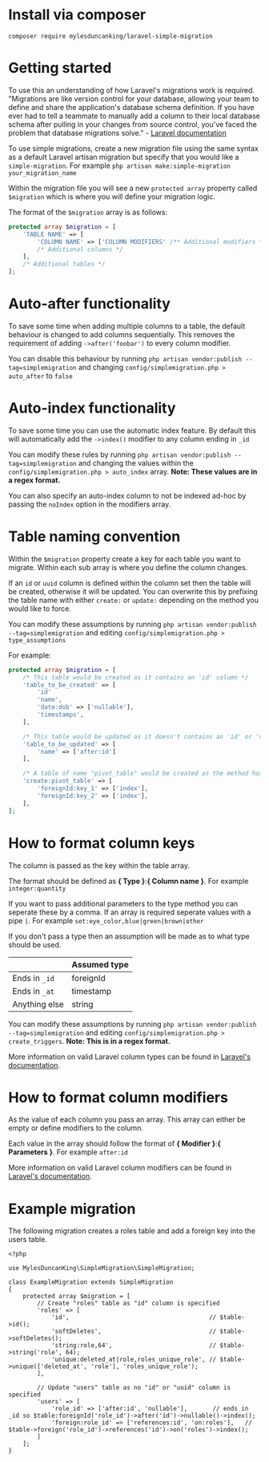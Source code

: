 # Install via composer

`composer require mylesduncanking/laravel-simple-migration`

# Getting started

To use this an understanding of how Laravel's migrations work is required.
"Migrations are like version control for your database, allowing your team to define and share the application's database schema definition. If you have ever had to tell a teammate to manually add a column to their local database schema after pulling in your changes from source control, you've faced the problem that database migrations solve." - [Laravel documentation](https://laravel.com/docs/9.x/migrations)

To use simple migrations, create a new migration file using the same syntax as a default Laravel artisan migration but specify that you would like a `simple-migration`. For example `php artisan make:simple-migration your_migration_name`

Within the migration file you will see a new `protected array` property called `$migration` which is where you will define your migration logic.

The format of the `$migration` array is as follows:
```php
protected array $migration = [
    'TABLE NAME' => [
        'COLUMN NAME' => ['COLUMN MODIFIERS' /** Additional modifiers **/],
        /* Additional columns */
    ],
    /* Additional tables */
];
```

# Auto-after functionality

To save some time when adding multiple columns to a table, the default behaviour is changed to add columns sequentially. This removes the requirement of adding `->after('foobar')` to every column modifier.

You can disable this behaviour by running `php artisan vendor:publish --tag=simplemigration` and changing `config/simplemigration.php > auto_after` to `false`


# Auto-index functionality

To save some time you can use the automatic index feature. By default this will automatically add the `->index()` modifier to any column ending in `_id`

You can modify these rules by running `php artisan vendor:publish --tag=simplemigration` and changing the values within the `config/simplemigration.php > auto_index` array. **Note: These values are in a regex format.**

You can also specify an auto-index column to not be indexed ad-hoc by passing the `noIndex` option in the modifiers array.


# Table naming convention

Within the `$migration` property create a key for each table you want to migrate. Within each sub array is where you define the column changes.

If an `id` or `uuid` column is defined within the column set then the table will be created, otherwise it will be updated. You can overwrite this by prefixing the table name with either `create:` or `update:` depending on the method you would like to force.

You can modify these assumptions by running `php artisan vendor:publish --tag=simplemigration` and editing `config/simplemigration.php > type_assumptions`

For example:
```php
protected array $migration = [
    /* This table would be created as it contains an 'id' column */
    'table_to_be_created' => [
        'id'
        'name',
        'date:dob' => ['nullable'],
        'timestamps',
    ],

    /* This table would be updated as it doesn't contains an 'id' or 'uuid' column */
    'table_to_be_updated' => [
        'name' => ['after:id']
    ],

    /* A table of name "pivot_table" would be created as the method has been defined */
    'create:pivot_table' => [
        'foreignId:key_1' => ['index'],
        'foreignId:key_2' => ['index'],
    ],
];
```

# How to format column keys

The column is passed as the key within the table array.

The format should be defined as **{ Type }**:**{ Column name }**. For example `integer:quantity`

If you want to pass additional parameters to the type method you can seperate these by a comma. If an array is required seperate values with a pipe `|`. For example `set:eye_color,blue|green|brown|other`

If you don't pass a type then an assumption will be made as to what type should be used.

|  | Assumed type |
| --- | --- |
| Ends in `_id` | foreignId |
| Ends in `_at` | timestamp |
| Anything else | string |

You can modify these assumptions by running `php artisan vendor:publish --tag=simplemigration` and editing `config/simplemigration.php > create_triggers`. **Note: This is in a regex format.**

More information on valid Laravel column types can be found in [Laravel's documentation](https://laravel.com/docs/9.x/migrations#available-column-types).


# How to format column modifiers

As the value of each column you pass an array. This array can either be empty or define modifiers to the column.

Each value in the array should follow the format of **{ Modifier }**:**{ Parameters }**. For example `after:id`

More information on valid Laravel column modifiers can be found in [Laravel's documentation](https://laravel.com/docs/9.x/migrations#column-modifiers).


# Example migration

The following migration creates a roles table and add a foreign key into the users table.

```
<?php

use MylesDuncanKing\SimpleMigration\SimpleMigration;

class ExampleMigration extends SimpleMigration
{
    protected array $migration = [
        // Create "roles" table as "id" column is specified
        'roles' => [
            'id',                                       // $table->id();
            'softDeletes',                              // $table->softDeletes();
            'string:role,64',                           // $table->string('role', 64);
            'unique:deleted_at|role,roles_unique_role', // $table->unique(['deleted_at', 'role'], 'roles_unique_role');
        ],

        // Update "users" table as no "id" or "uuid" column is specified
        'users' => [
            'role_id' => ['after:id', 'nullable'],       // ends in _id so $table:foreignId('role_id')->after('id')->nullable()->index();
            'foreign:role_id' => ['references:id', 'on:roles'],   // $table->foreign('role_id')->references('id')->on('roles')->index();
        ]
    ];
}
```

